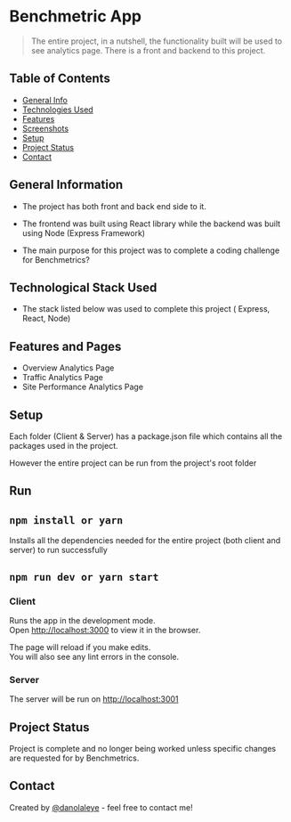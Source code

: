 # Benchmetric App

> The entire project, in a nutshell, the functionality built will be used to see analytics page. There is a front and backend to this project.

## Table of Contents

- [General Info](#general-information)
- [Technologies Used](#technological-stack-used)
- [Features](#features-and-pages)
- [Screenshots](#screenshots)
- [Setup](#setup)
- [Project Status](#project-status)
- [Contact](#contact)

## General Information

- The project has both front and back end side to it.

- The frontend was built using React library while the backend was built using Node (Express Framework)

- The main purpose for this project was to complete a coding challenge for Benchmetrics?

## Technological Stack Used

- The stack listed below was used to complete this project ( Express, React, Node)

## Features and Pages

- Overview Analytics Page
- Traffic Analytics Page
- Site Performance Analytics Page

## Setup

Each folder (Client & Server) has a package.json file which contains all the packages used in the project.

However the entire project can be run from the project's root folder

## Run

## `npm install or yarn`

Installs all the dependencies needed for the entire project (both client and server) to run successfully

## `npm run dev or yarn start`

### Client

Runs the app in the development mode.\
Open [http://localhost:3000](http://localhost:3000) to view it in the browser.

The page will reload if you make edits.\
You will also see any lint errors in the console.

### Server

The server will be run on [http://localhost:3001](http://localhost:3001)

## Project Status

Project is complete and no longer being worked unless specific changes are requested for by Benchmetrics.

## Contact

Created by [@danolaleye](https://github.com/danolaleye) - feel free to contact me!
